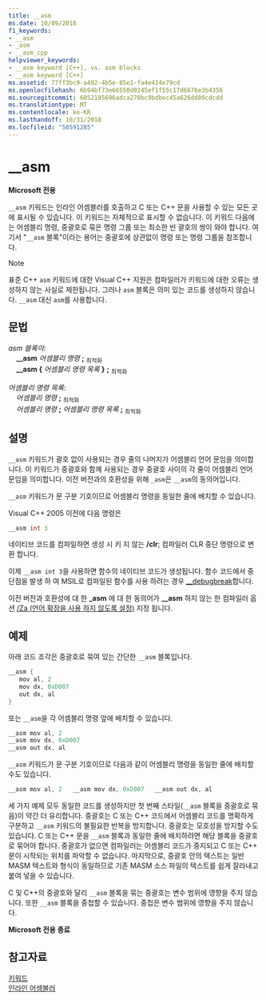 ```yaml
---
title: __asm
ms.date: 10/09/2018
f1_keywords:
- __asm
- _asm
- __asm_cpp
helpviewer_keywords:
- __asm keyword [C++], vs. asm blocks
- __asm keyword [C++]
ms.assetid: 77ff3bc9-a492-4b5e-85e1-fa4e414e79cd
ms.openlocfilehash: 6b94bf73e66550d0245ef1f55c17d6676e3b4356
ms.sourcegitcommit: 6052185696adca270bc9bdbec45a626dd89cdcdd
ms.translationtype: MT
ms.contentlocale: ko-KR
ms.lasthandoff: 10/31/2018
ms.locfileid: "50591285"
---
```

# <a name="asm"></a>__asm

**Microsoft 전용**

`__asm` 키워드는 인라인 어셈블러를 호출하고 C 또는 C++ 문을 사용할 수 있는 모든 곳에 표시될 수 있습니다. 이 키워드는 자체적으로 표시할 수 없습니다. 이 키워드 다음에는 어셈블리 명령, 중괄호로 묶은 명령 그룹 또는 최소한 빈 괄호의 쌍이 와야 합니다. 여기서 "`__asm` 블록"이라는 용어는 중괄호에 상관없이 명령 또는 명령 그룹을 참조합니다.

> [!NOTE]
> 표준 C++ `asm` 키워드에 대한 Visual C++ 지원은 컴파일러가 키워드에 대한 오류는 생성하지 않는 사실로 제한됩니다. 그러나 `asm` 블록은 의미 있는 코드를 생성하지 않습니다. `__asm` 대신 `asm`를 사용합니다.

## <a name="grammar"></a>문법

*asm 블록이*:<br/>
&nbsp;&nbsp;&nbsp;&nbsp;**__asm** *어셈블리 명령* **;** <sub>최적화</sub><br/>
&nbsp;&nbsp;&nbsp;&nbsp;**__asm {** *어셈블리 명령 목록* **}** **;** <sub>최적화</sub>

*어셈블리 명령 목록*:<br/>
&nbsp;&nbsp;&nbsp;&nbsp;*어셈블리 명령* **;** <sub>최적화</sub><br/>
&nbsp;&nbsp;&nbsp;&nbsp;*어셈블리 명령* **;** *어셈블리 명령 목록* **;** <sub>최적화</sub>

## <a name="remarks"></a>설명

`__asm` 키워드가 괄호 없이 사용되는 경우 줄의 나머지가 어셈블리 언어 문임을 의미합니다. 이 키워드가 중괄호와 함께 사용되는 경우 중괄호 사이의 각 줄이 어셈블리 언어 문임을 의미합니다. 이전 버전과의 호환성을 위해 `_asm`은 `__asm`의 동의어입니다.

`__asm` 키워드가 문 구분 기호이므로 어셈블리 명령을 동일한 줄에 배치할 수 있습니다.

Visual C++ 2005 이전에 다음 명령은

```cpp
__asm int 3
```

네이티브 코드를 컴파일하면 생성 시 키 지 않는 **/clr**; 컴파일러 CLR 중단 명령으로 변환 합니다.

이제 `__asm int 3`을 사용하면 함수의 네이티브 코드가 생성됩니다. 함수 코드에서 중단점을 발생 하 여 MSIL로 컴파일된 함수를 사용 하려는 경우 [__debugbreak](../../intrinsics/debugbreak.md)합니다.

이전 버전과 호환성에 대 한 **_asm** 에 대 한 동의어가 **__asm** 하지 않는 한 컴파일러 옵션 [/Za \(언어 확장을 사용 하지 않도록 설정)](../../build/reference/za-ze-disable-language-extensions.md) 지정 됩니다.

## <a name="example"></a>예제

아래 코드 조각은 중괄호로 묶여 있는 간단한 `__asm` 블록입니다.

```cpp
__asm {
   mov al, 2
   mov dx, 0xD007
   out dx, al
}
```

또는 `__asm`을 각 어셈블리 명령 앞에 배치할 수 있습니다.

```cpp
__asm mov al, 2
__asm mov dx, 0xD007
__asm out dx, al
```

`__asm` 키워드가 문 구분 기호이므로 다음과 같이 어셈블리 명령을 동일한 줄에 배치할 수도 있습니다.

```cpp
__asm mov al, 2   __asm mov dx, 0xD007   __asm out dx, al
```

세 가지 예제 모두 동일한 코드를 생성하지만 첫 번째 스타일(`__asm` 블록을 중괄호로 묶음)이 약간 더 유리합니다. 중괄호는 C 또는 C++ 코드에서 어셈블리 코드를 명확하게 구분하고 `__asm` 키워드의 불필요한 반복을 방지합니다. 중괄호는 모호성을 방지할 수도 있습니다. C 또는 C++ 문을 `__asm` 블록과 동일한 줄에 배치하려면 해당 블록을 중괄호로 묶어야 합니다. 중괄호가 없으면 컴파일러는 어셈블리 코드가 중지되고 C 또는 C++ 문이 시작되는 위치를 파악할 수 없습니다. 마지막으로, 중괄호 안의 텍스트는 일반 MASM 텍스트와 형식이 동일하므로 기존 MASM 소스 파일의 텍스트를 쉽게 잘라내고 붙여 넣을 수 있습니다.

C 및 C++의 중괄호와 달리 `__asm` 블록을 묶는 중괄호는 변수 범위에 영향을 주지 않습니다. 또한 `__asm` 블록을 중첩할 수 있습니다. 중첩은 변수 범위에 영향을 주지 않습니다.

**Microsoft 전용 종료**

## <a name="see-also"></a>참고자료

[키워드](../../cpp/keywords-cpp.md)<br/>
[인라인 어셈블러](../../assembler/inline/inline-assembler.md)<br/>